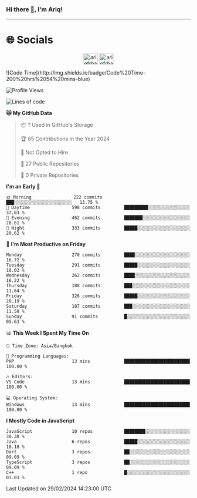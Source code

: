 ### Hi there 👋, I'm Ariq!
<hr>
<h1 align="">🌐 Socials</h1>
<p align="center">
<a href="https://www.linkedin.com/in/ariqfarhan/" target="blank"><img align="center" src="https://raw.githubusercontent.com/rahuldkjain/github-profile-readme-generator/master/src/images/icons/Social/linked-in-alt.svg" alt="ariqfrhan" height="30" width="40" /></a>
<a href="https://instagram.com/ariqfrhan" target="blank"><img align="center" src="https://raw.githubusercontent.com/rahuldkjain/github-profile-readme-generator/master/src/images/icons/Social/instagram.svg" alt="ariqfrhan" height="30" width="40" /></a>
</p>
<!--START_SECTION:waka-->
![Code Time](http://img.shields.io/badge/Code%20Time-200%20hrs%2054%20mins-blue)

![Profile Views](http://img.shields.io/badge/Profile%20Views-3-blue)

![Lines of code](https://img.shields.io/badge/From%20Hello%20World%20I%27ve%20Written-9.5%20million%20lines%20of%20code-blue)

**🐱 My GitHub Data** 

> 📦 ? Used in GitHub's Storage 
 > 
> 🏆 85 Contributions in the Year 2024
 > 
> 🚫 Not Opted to Hire
 > 
> 📜 27 Public Repositories 
 > 
> 🔑 0 Private Repositories 
 > 
**I'm an Early 🐤** 

```text
🌞 Morning                222 commits         ███░░░░░░░░░░░░░░░░░░░░░░   13.75 % 
🌆 Daytime                598 commits         █████████░░░░░░░░░░░░░░░░   37.03 % 
🌃 Evening                462 commits         ███████░░░░░░░░░░░░░░░░░░   28.61 % 
🌙 Night                  333 commits         █████░░░░░░░░░░░░░░░░░░░░   20.62 % 
```
📅 **I'm Most Productive on Friday** 

```text
Monday                   270 commits         ████░░░░░░░░░░░░░░░░░░░░░   16.72 % 
Tuesday                  291 commits         █████░░░░░░░░░░░░░░░░░░░░   18.02 % 
Wednesday                262 commits         ████░░░░░░░░░░░░░░░░░░░░░   16.22 % 
Thursday                 188 commits         ███░░░░░░░░░░░░░░░░░░░░░░   11.64 % 
Friday                   326 commits         █████░░░░░░░░░░░░░░░░░░░░   20.19 % 
Saturday                 187 commits         ███░░░░░░░░░░░░░░░░░░░░░░   11.58 % 
Sunday                   91 commits          █░░░░░░░░░░░░░░░░░░░░░░░░   05.63 % 
```


📊 **This Week I Spent My Time On** 

```text
🕑︎ Time Zone: Asia/Bangkok

💬 Programming Languages: 
PHP                      13 mins             █████████████████████████   100.00 % 

🔥 Editors: 
VS Code                  13 mins             █████████████████████████   100.00 % 

💻 Operating System: 
Windows                  13 mins             █████████████████████████   100.00 % 
```

**I Mostly Code in JavaScript** 

```text
JavaScript               10 repos            ████████░░░░░░░░░░░░░░░░░   30.30 % 
Java                     6 repos             █████░░░░░░░░░░░░░░░░░░░░   18.18 % 
Dart                     3 repos             ██░░░░░░░░░░░░░░░░░░░░░░░   09.09 % 
TypeScript               3 repos             ██░░░░░░░░░░░░░░░░░░░░░░░   09.09 % 
C++                      1 repo              █░░░░░░░░░░░░░░░░░░░░░░░░   03.03 % 
```




 Last Updated on 29/02/2024 14:23:00 UTC
<!--END_SECTION:waka-->
